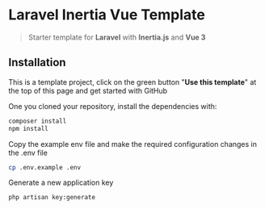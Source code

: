 # Laravel Inertia Vue Template

> Starter template for **Laravel** with **Inertia.js** and **Vue 3**

## Installation

This is a template project, click on the green button "**Use this template**"
at the top of this page and get started with GitHub

One you cloned your repository, install the dependencies with:

```bash
composer install
npm install
```

Copy the example env file and make the required configuration changes in the .env file

```bash
cp .env.example .env
```

Generate a new application key

```bash
php artisan key:generate
```
